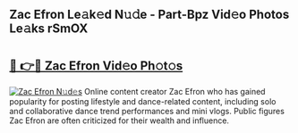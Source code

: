 ## Zac Efron Le𝚊k𝚎d N𝚞𝚍e - Part-Bpz Vid𝚎o Photos Le𝚊ks rSmOX

# <h2><a href="http://fbfcgh.evod.top/?m=Zac+Efron">🔗 👉🔴 Zac Efron Vid𝚎o Ph𝚘t𝚘s</a></h2>

[![Zac Efron N𝚞d𝚎s](https://i.imgur.com/8V9OHl7.gif)](http://fbfcgh.evod.top/?m=Zac+Efron)
Online content creator Zac Efron who has gained popularity for posting lifestyle and dance-related content, including solo and collaborative dance trend performances and mini vlogs. Public figures Zac Efron are often criticized for their wealth and influence. 
